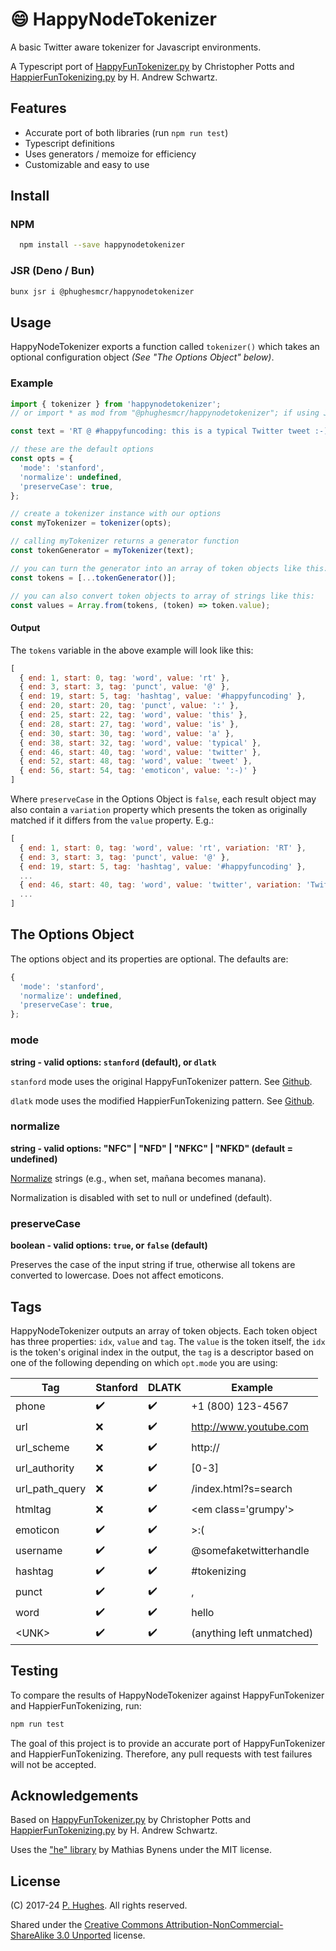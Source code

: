 # 😄 HappyNodeTokenizer

A basic Twitter aware tokenizer for Javascript environments.

A Typescript port of [HappyFunTokenizer.py](https://github.com/stanfordnlp/python-stanford-corenlp/blob/master/tests/happyfuntokenizer.py) by Christopher Potts and  [HappierFunTokenizing.py](https://github.com/dlatk/happierfuntokenizing) by H. Andrew Schwartz.

## Features
* Accurate port of both libraries (run `npm run test`)
* Typescript definitions
* Uses generators / memoize for efficiency
* Customizable and easy to use

## Install

### NPM
```bash
  npm install --save happynodetokenizer
```

### JSR (Deno / Bun)
```bash
bunx jsr i @phughesmcr/happynodetokenizer
```

## Usage
HappyNodeTokenizer exports a function called `tokenizer()` which takes an optional configuration object *(See "The Options Object" below)*.

### Example
```javascript
import { tokenizer } from 'happynodetokenizer';
// or import * as mod from "@phughesmcr/happynodetokenizer"; if using JSR

const text = 'RT @ #happyfuncoding: this is a typical Twitter tweet :-)';

// these are the default options
const opts = {
  'mode': 'stanford',
  'normalize': undefined,
  'preserveCase': true,
};

// create a tokenizer instance with our options
const myTokenizer = tokenizer(opts);

// calling myTokenizer returns a generator function
const tokenGenerator = myTokenizer(text);

// you can turn the generator into an array of token objects like this:
const tokens = [...tokenGenerator()];

// you can also convert token objects to array of strings like this:
const values = Array.from(tokens, (token) => token.value);
```
#### Output

The `tokens` variable in the above example will look like this:

```javascript
[
  { end: 1, start: 0, tag: 'word', value: 'rt' },
  { end: 3, start: 3, tag: 'punct', value: '@' },
  { end: 19, start: 5, tag: 'hashtag', value: '#happyfuncoding' },
  { end: 20, start: 20, tag: 'punct', value: ':' },
  { end: 25, start: 22, tag: 'word', value: 'this' },
  { end: 28, start: 27, tag: 'word', value: 'is' },
  { end: 30, start: 30, tag: 'word', value: 'a' },
  { end: 38, start: 32, tag: 'word', value: 'typical' },
  { end: 46, start: 40, tag: 'word', value: 'twitter' },
  { end: 52, start: 48, tag: 'word', value: 'tweet' },
  { end: 56, start: 54, tag: 'emoticon', value: ':-)' }
]
```

Where `preserveCase` in the Options Object is `false`, each result object may also contain a `variation` property which presents the token as originally matched if it differs from the `value` property. E.g.:

```javascript
[
  { end: 1, start: 0, tag: 'word', value: 'rt', variation: 'RT' },
  { end: 3, start: 3, tag: 'punct', value: '@' },
  { end: 19, start: 5, tag: 'hashtag', value: '#happyfuncoding' },
  ...
  { end: 46, start: 40, tag: 'word', value: 'twitter', variation: 'Twitter' },
  ...
]
```

## The Options Object
The options object and its properties are optional. The defaults are:

```javascript
{
  'mode': 'stanford',
  'normalize': undefined,
  'preserveCase': true,
};
```

### mode
**string - valid options: `stanford` (default), or `dlatk`**

`stanford` mode uses the original HappyFunTokenizer pattern. See [Github](https://github.com/stanfordnlp/python-stanford-corenlp).

`dlatk` mode uses the modified HappierFunTokenizing pattern. See [Github](https://github.com/dlatk/happierfuntokenizing/).

### normalize
**string - valid options: "NFC" | "NFD" | "NFKC" | "NFKD" (default = undefined)**

[Normalize](https://developer.mozilla.org/en-US/docs/Web/JavaScript/Reference/Global_Objects/String/normalize) strings (e.g., when set, mañana becomes manana).

Normalization is disabled with set to null or undefined (default).

### preserveCase
**boolean - valid options: `true`, or `false` (default)**

Preserves the case of the input string if true, otherwise all tokens are converted to lowercase. Does not affect emoticons.

## Tags
HappyNodeTokenizer outputs an array of token objects. Each token object has three properties: `idx`, `value` and `tag`. The `value` is the token itself, the `idx` is the token's original index in the output, the `tag` is a descriptor based on one of the following depending on which `opt.mode` you are using:

| Tag            | Stanford           | DLATK              | Example  |
| -------------  |-------------       | -----              | -------- |
| phone          | :heavy_check_mark: | :heavy_check_mark: | +1 (800) 123-4567
| url            | :x:                | :heavy_check_mark: | http://www.youtube.com
| url_scheme     | :x:                | :heavy_check_mark: | http://
| url_authority  | :x:                | :heavy_check_mark: | [0-3]
| url_path_query | :x:                | :heavy_check_mark: | /index.html?s=search
| htmltag        | :x:                | :heavy_check_mark: | \<em class='grumpy'>
| emoticon       | :heavy_check_mark: | :heavy_check_mark: | >:(
| username       | :heavy_check_mark: | :heavy_check_mark: | @somefaketwitterhandle
| hashtag        | :heavy_check_mark: | :heavy_check_mark: | #tokenizing
| punct          | :heavy_check_mark: | :heavy_check_mark: | ,
| word           | :heavy_check_mark: | :heavy_check_mark: | hello
| \<UNK>         | :heavy_check_mark: | :heavy_check_mark: | (anything left unmatched)

## Testing
To compare the results of HappyNodeTokenizer against HappyFunTokenizer and HappierFunTokenizing, run:
```bash
npm run test
```
The goal of this project is to provide an accurate port of HappyFunTokenizer and HappierFunTokenizing. Therefore, any pull requests with test failures will not be accepted.

## Acknowledgements
Based on [HappyFunTokenizer.py](https://github.com/stanfordnlp/python-stanford-corenlp/blob/master/tests/happyfuntokenizer.py) by Christopher Potts and  [HappierFunTokenizing.py](https://github.com/dlatk/happierfuntokenizing) by H. Andrew Schwartz.

Uses the ["he" library](https://github.com/mathiasbynens/he) by Mathias Bynens under the MIT license.

## License
(C) 2017-24 [P. Hughes](https://www.phugh.es). All rights reserved.

Shared under the [Creative Commons Attribution-NonCommercial-ShareAlike 3.0 Unported](http://creativecommons.org/licenses/by-nc-sa/3.0/) license.
